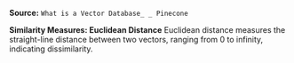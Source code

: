 **Source:** `What is a Vector Database_ _ Pinecone`

**Similarity Measures: Euclidean Distance**
Euclidean distance measures the straight-line distance between two vectors, ranging from 0 to infinity, indicating dissimilarity.
